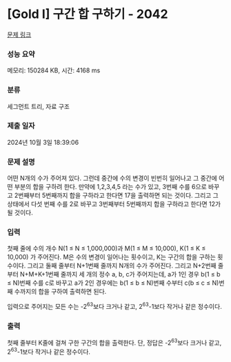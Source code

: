 # [Gold I] 구간 합 구하기 - 2042 

[문제 링크](https://www.acmicpc.net/problem/2042) 

### 성능 요약

메모리: 150284 KB, 시간: 4168 ms

### 분류

세그먼트 트리, 자료 구조

### 제출 일자

2024년 10월 3일 18:39:06

### 문제 설명

<p>어떤 N개의 수가 주어져 있다. 그런데 중간에 수의 변경이 빈번히 일어나고 그 중간에 어떤 부분의 합을 구하려 한다. 만약에 1,2,3,4,5 라는 수가 있고, 3번째 수를 6으로 바꾸고 2번째부터 5번째까지 합을 구하라고 한다면 17을 출력하면 되는 것이다. 그리고 그 상태에서 다섯 번째 수를 2로 바꾸고 3번째부터 5번째까지 합을 구하라고 한다면 12가 될 것이다.</p>

### 입력 

 <p>첫째 줄에 수의 개수 N(1 ≤ N ≤ 1,000,000)과 M(1 ≤ M ≤ 10,000), K(1 ≤ K ≤ 10,000) 가 주어진다. M은 수의 변경이 일어나는 횟수이고, K는 구간의 합을 구하는 횟수이다. 그리고 둘째 줄부터 N+1번째 줄까지 N개의 수가 주어진다. 그리고 N+2번째 줄부터 N+M+K+1번째 줄까지 세 개의 정수 a, b, c가 주어지는데, a가 1인 경우 b(1 ≤ b ≤ N)번째 수를 c로 바꾸고 a가 2인 경우에는 b(1 ≤ b ≤ N)번째 수부터 c(b ≤ c ≤ N)번째 수까지의 합을 구하여 출력하면 된다.</p>

<p>입력으로 주어지는 모든 수는 -2<sup>63</sup>보다 크거나 같고, 2<sup>63</sup>-1보다 작거나 같은 정수이다.</p>

### 출력 

 <p>첫째 줄부터 K줄에 걸쳐 구한 구간의 합을 출력한다. 단, 정답은 -2<sup>63</sup>보다 크거나 같고, 2<sup>63</sup>-1보다 작거나 같은 정수이다.</p>


